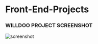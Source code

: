 # Front-End-Projects

### WILLDOO PROJECT SCREENSHOT

![screenshot](https://user-images.githubusercontent.com/73934231/120903861-b26cff80-c616-11eb-9aa2-d46f2290a668.png)
